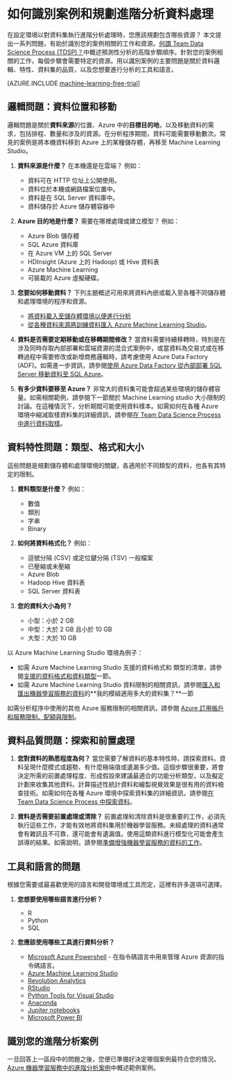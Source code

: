 <properties 
	pageTitle="如何識別案例和規劃進階分析資料處理 | Microsoft Azure" 
	description="考慮一系列重要問題來規劃進階分析環境。" 
	services="machine-learning" 
	documentationCenter="" 
	authors="bradsev"
	manager="jhubbard" 
	editor="cgronlun" />

<tags 
	ms.service="machine-learning" 
	ms.workload="data-services" 
	ms.tgt_pltfrm="na" 
	ms.devlang="na" 
	ms.topic="article" 
	ms.date="09/19/2016" 
	ms.author="bradsev" />


# 如何識別案例和規劃進階分析資料處理

在設定環境以對資料集執行進階分析處理時，您應該規劃包含哪些資源？ 本文提出一系列問題，有助於識別您的案例相關的工作和資源。[何謂 Team Data Science Process (TDSP)？](data-science-process-overview.md)中概述預測性分析的高階步驟順序。針對您的案例相關的工作，每個步驟會需要特定的資源。用以識別案例的主要問題是關於資料邏輯、特性、資料集的品質，以及您想要進行分析的工具和語言。

[AZURE.INCLUDE [machine-learning-free-trial](../../includes/machine-learning-free-trial.md)]

## 邏輯問題：資料位置和移動
邏輯問題是關於**資料來源**的位置、Azure 中的**目標目的地**，以及移動資料的需求，包括排程、數量和涉及的資源。在分析程序期間，資料可能需要移動數次。常見的案例是將本機資料移到 Azure 上的某種儲存體，再移至 Machine Learning Studio。

1. **資料來源是什麼？** 在本機還是在雲端？ 例如：
	- 資料可在 HTTP 位址上公開使用。
	- 資料位於本機或網路檔案位置中。
	- 資料是在 SQL Server 資料庫中。
	- 資料儲存於 Azure 儲存體容器中

2. **Azure 目的地是什麼？** 需要在哪裡處理或建立模型？ 例如：
	- Azure Blob 儲存體
	- SQL Azure 資料庫
	- 在 Azure VM 上的 SQL Server
	- HDInsight (Azure 上的 Hadoop) 或 Hive 資料表
	- Azure Machine Learning
	- 可裝載的 Azure 虛擬硬碟。

3. **您要如何移動資料？** 下列主題概述可用來將資料內嵌或載入至各種不同儲存體和處理環境的程序和資源。

	-  [將資料載入至儲存體環境以便進行分析](machine-learning-data-science-ingest-data.md)
	-  [從各種資料來源將訓練資料匯入 Azure Machine Learning Studio](machine-learning-data-science-import-data,md)。

4. **資料是否需要定期移動或在移轉期間修改？** 當資料需要持續移轉時，特別是在涉及同時存取內部部署和雲端資源的混合式案例中，或當資料為交易式或在移轉過程中需要修改或新增商務邏輯時，請考慮使用 Azure Data Factory (ADF)。如需進一步資訊，請參閱[使用 Azure Data Factory 從內部部署 SQL Server 移動資料至 SQL Azure](machine-learning-data-science-move-sql-azure-adf.md)。

5. **有多少資料要移至 Azure？** 非常大的資料集可能會超過某些環境的儲存體容量。如需相關範例，請參閱下一節關於 Machine Learning studio 大小限制的討論。在這種情況下，分析期間可能使用資料樣本。如需如何在各種 Azure 環境中縮減取樣資料集的詳細資訊，請參閱[在 Team Data Science Process 中進行資料取樣](machine-learning-data-science-sample-data.md)。


## 資料特性問題：類型、格式和大小
這些問題是規劃儲存體和處理環境的關鍵，各適用於不同類型的資料，也各有其特定的限制。

1. **資料類型是什麼？** 例如：
	- 數值
	- 類別
	- 字串
	- Binary

2. **如何將資料格式化？** 例如：
    - 逗號分隔 (CSV) 或定位鍵分隔 (TSV) 一般檔案
    - 已壓縮或未壓縮
	- Azure Blob
	- Hadoop Hive 資料表
	- SQL Server 資料表

2. **您的資料大小為何？**
    - 小型：小於 2 GB
    - 中型：大於 2 GB 且小於 10 GB
	- 大型：大於 10 GB

以 Azure Machine Learning Studio 環境為例子：

- 如需 Azure Machine Learning Studio 支援的資料格式和 類型的清單，請參閱[支援的資料格式和資料類型](machine-learning-data-science-import-data.md#data-formats-and-data-types-supported)一節。
- 如需 Azure Machine Learning Studio 資料限制的相關資訊，請參閱[匯入和匯出機器學習服務的資料](machine-learning-faq.md#machine-learning-studio-questions)的**我的模組適用多大的資料集？**一節

如需分析程序中使用的其他 Azure 服務限制的相關資訊，請參閱 [Azure 訂用帳戶和服務限制、配額與限制](../azure-subscription-service-limits.md)。

## 資料品質問題：探索和前置處理

1. **您對資料的熟悉程度為何？** 當您需要了解資料的基本特性時，請探索資料。資料呈現什麼模式或趨勢、有什麼極端值或遺漏多少值。這個步驟很重要，將會決定所需的前置處理程度、形成假設來建議最適合的功能分析類型，以及擬定計劃來收集其他資料。計算描述性統計資料和繪製視覺效果是很有用的資料檢查技術。如需如何在各種 Azure 環境中探索資料集的詳細資訊，請參閱[在 Team Data Science Process 中探索資料](machine-learning-data-science-explore-data.md)。

2. **資料是否需要前置處理或清除？** 前置處理和清除資料是很重要的工作，必須先執行這些工作，才能有效地將資料集用於機器學習服務。未經處理的資料通常會有雜訊且不可靠，還可能會有遺漏值。使用這類資料進行模型化可能會產生誤導的結果。如需說明，請參閱[準備增強機器學習服務的資料的工作](machine-learning-data-science-prepare-data.md)。

## 工具和語言的問題
根據您需要或最喜歡使用的語言和開發環境或工具而定，這裡有許多選項可選擇。
 
1. **您想要使用哪些語言進行分析？**
	- R
	- Python
	- SQL

2. **您應該使用哪些工具進行資料分析？**
	- [Microsoft Azure Powershell](powershell-install-configure.md) - 在指令碼語言中用來管理 Azure 資源的指令碼語言。
	- [Azure Machine Learning Studio](machine-learning-what-is-ml-studio/)
	- [Revolution Analytics](http://www.revolutionanalytics.com/revolution-r-open)
	- [RStudio](http://www.rstudio.com)
	- [Python Tools for Visual Studio](http://microsoft.github.io/PTVS/)
	- [Anaconda](https://www.continuum.io/why-anaconda)
	- [Jupiter notebooks](http://jupyter.org/)
	- [Microsoft Power BI](http://powerbi.microsoft.com)


## 識別您的進階分析案例
一旦回答上一區段中的問題之後，您便已準備好決定哪個案例最符合您的情況。[Azure 機器學習服務中的進階分析案例](machine-learning-data-science-plan-sample-scenarios.md)中概述範例案例。







 

<!---HONumber=AcomDC_0921_2016-->